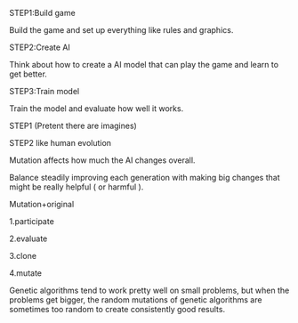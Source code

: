 STEP1:Build game

Build the game and set up everything like rules and graphics.

STEP2:Create AI

Think about how to create a AI model that can play the game and learn to get better.

STEP3:Train model

Train the model and evaluate how well it works.

STEP1 (Pretent there are imagines)

STEP2 like human evolution

Mutation affects how much the AI changes overall.

Balance steadily improving each generation with making big changes that might be really helpful ( or harmful ).

Mutation+original

1.participate

2.evaluate

3.clone

4.mutate

Genetic algorithms tend to work pretty well on small problems, but when the problems get bigger, the random mutations of genetic algorithms are sometimes too random to create consistently good results.

